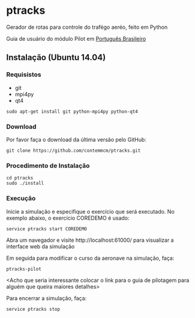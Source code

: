 # ptracks
Gerador de rotas para controle do trafégo aeréo, feito em Python 

Guia de usuário do módulo Pilot em [Português Brasileiro](https://github.com/contemmcm/ptracks/blob/master/user-guide_pt-br.md)

## Instalação (Ubuntu 14.04)


### Requisistos

 * git
 * mpi4py
 * qt4

```
sudo apt-get install git python-mpi4py python-qt4
```

### Download

Por favor faça o  download  da última versão pelo GitHub:

```
git clone https://github.com/contemmcm/ptracks.git
```

### Procedimento de Instalação


```
cd ptracks
sudo ./install
```

### Execução

Inicie a simulação e especifique o exercício que será executado. No exemplo abaixo, o exercício COREDEMO é usado:

```
service ptracks start COREDEMO
```

Abra um navegador e visite http://localhost:61000/ para visualizar a interface web da simulação

Em seguida para modificar o curso da aeronave na simulação, faça:

```
ptracks-pilot
```

<Acho que seria interessante colocar o link para o guia de pilotagem para alguém que queira maiores detalhes>

Para encerrar a simulação, faça:

```
service ptracks stop
```
